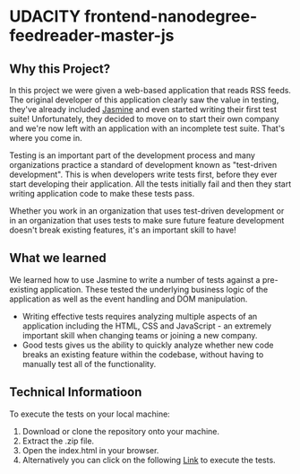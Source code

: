 # UDACITY frontend-nanodegree-feedreader-master-js

## Why this Project?

In this project we were given a web-based application that reads RSS feeds. The original developer of this application clearly saw the value in testing, they've already included [Jasmine](http://jasmine.github.io/) and even started writing their first test suite! Unfortunately, they decided to move on to start their own company and we're now left with an application with an incomplete test suite. That's where you come in.

Testing is an important part of the development process and many organizations practice a standard of development known as "test-driven development". This is when developers write tests first, before they ever start developing their application. All the tests initially fail and then they start writing application code to make these tests pass.

Whether you work in an organization that uses test-driven development or in an organization that uses tests to make sure future feature development doesn't break existing features, it's an important skill to have!


## What we learned

We learned how to use Jasmine to write a number of tests against a pre-existing application. These tested the underlying business logic of the application as well as the event handling and DOM manipulation.

* Writing effective tests requires analyzing multiple aspects of an application including the HTML, CSS and JavaScript - an extremely important skill when changing teams or joining a new company.
* Good tests gives us the ability to quickly analyze whether new code breaks an existing feature within the codebase, without having to manually test all of the functionality.


## Technical Informatioon

To execute the tests on your local machine:

1. Download or clone the repository onto your machine.
2. Extract the .zip file.
3. Open the index.html in your browser.
4. Alternatively you can click on the following [Link](https://jsoto3000.github.io/frontend-nanodegree-feedreader-master-js/) to execute the tests.
